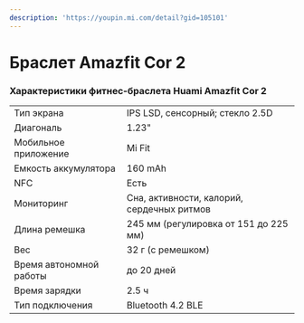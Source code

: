```yaml
---
description: 'https://youpin.mi.com/detail?gid=105101'
---
```


# Браслет Amazfit Cor 2

### Характеристики фитнес-браслета Huami Amazfit Cor 2

|  |  |
| :--- | :--- |
| Тип экрана | IPS LSD, сенсорный; стекло 2.5D |
| Диагональ | 1.23" |
| Мобильное приложение | Mi Fit |
| Емкость аккумулятора | 160 mAh |
| NFC | Есть |
| Мониторинг | Сна, активности, калорий, сердечных ритмов |
| Длина ремешка | 245 мм \(регулировка от 151 до 225 мм\) |
| Вес | 32 г \(с ремешком\) |
| Время автономной работы | до 20 дней |
| Время зарядки | 2.5 ч |
| Тип подключения | Bluetooth 4.2 BLE |



